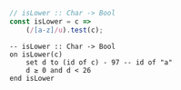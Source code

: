 ```javascript
// isLower :: Char -> Bool
const isLower = c =>
    (/[a-z]/u).test(c);
```


```applescript
-- isLower :: Char -> Bool
on isLower(c)
    set d to (id of c) - 97 -- id of "a"
    d ≥ 0 and d < 26
end isLower
```